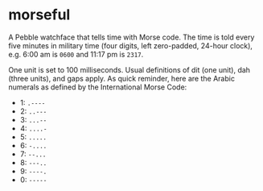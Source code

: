 morseful
========

A Pebble watchface that tells time with Morse code. The time is told every five
minutes in military time (four digits, left zero-padded, 24-hour clock), e.g.
6:00 am is `0600` and 11:17 pm is `2317`.

One unit is set to 100 milliseconds. Usual definitions of dit (one unit), dah
(three units), and gaps apply. As quick reminder, here are the Arabic numerals
as defined by the International Morse Code:

* 1: `.----`
* 2: `..---`
* 3: `...--`
* 4: `....-`
* 5: `.....`
* 6: `-....`
* 7: `--...`
* 8: `---..`
* 9: `----.`
* 0: `-----`
